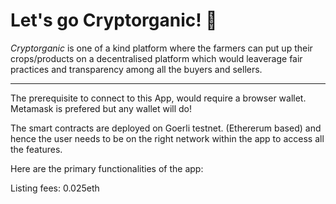# Let's go Cryptorganic! 🍊

*Cryptorganic* is one of a kind platform where the farmers can put up their crops/products on a decentralised platform which would leaverage fair practices and transparency among all the buyers and sellers.

___________________________________________________________________________________

The prerequisite to connect to this App, would require a browser wallet. Metamask is prefered but any wallet will do! 

The smart contracts are deployed on Goerli testnet. (Ethererum based) and hence the user needs to be on the right network within the app to access all the features.

 Here are the primary functionalities of the app:

Listing fees: 0.025eth
